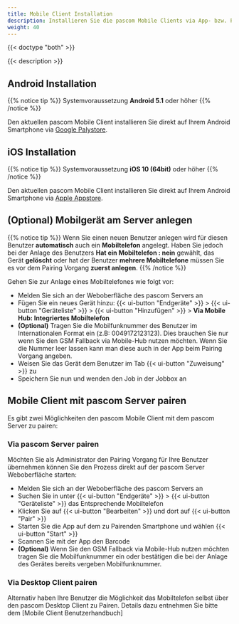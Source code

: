 ```yaml
---
title: Mobile Client Installation
description: Installieren Sie die pascom Mobile Clients via App- bzw. Playstore und pairen ihn via Bardcode mit dem pascom Server
weight: 40
---
```


{{< doctype "both" >}}

{{< description >}}

## Android Installation

{{% notice tip %}}
Systemvoraussetzung **Android 5.1** oder höher
{{% /notice %}}

Den aktuellen pascom Mobile Client installieren Sie direkt auf Ihrem Android Smartphone via [Google Palystore](https://www.pascom.net/playstore).

## iOS Installation

{{% notice tip %}}
Systemvoraussetzung **iOS 10 (64bit)** oder höher
{{% /notice %}}

Den aktuellen pascom Mobile Client installieren Sie direkt auf Ihrem Android Smartphone via [Apple Appstore](https://www.pascom.net/appstore).

## (Optional) Mobilgerät am Server anlegen

{{% notice tip %}}
Wenn Sie einen neuen Benutzer anlegen wird für diesen Benutzer **automatisch** auch ein **Mobiltelefon** angelegt. Haben Sie jedoch bei der Anlage des Benutzers **Hat ein Mobiltelefon : nein** gewählt, das Gerät **gelöscht** oder hat der Benutzer **mehrere Mobiltelefone** müssen Sie es vor dem Pairing Vorgang **zuerst anlegen**.
{{% /notice %}}

Gehen Sie zur Anlage eines Mobiltelefones wie folgt vor:

 * Melden Sie sich an der Weboberfläche des pascom Servers an
 * Fügen Sie ein neues Gerät hinzu: {{< ui-button "Endgeräte" >}} > {{< ui-button "Geräteliste" >}} > {{< ui-button "Hinzufügen" >}} > **Via Mobile Hub: Integriertes Mobiltelefon**
 * **(Optional)** Tragen Sie die Mobilfunknummer des Benutzer im Internationalen Format ein (z.B: 0049172123123). Dies brauchen Sie nur wenn Sie den GSM Fallback via Mobile-Hub nutzen möchten. Wenn Sie die Nummer leer lassen kann man diese auch in der App beim Pairing Vorgang angeben.
 * Weisen Sie das Gerät dem Benutzer im Tab {{< ui-button "Zuweisung" >}} zu
 * Speichern Sie nun und wenden den Job in der Jobbox an

## Mobile Client mit pascom Server pairen

Es gibt zwei Möglichkeiten den pascom Mobile Client mit dem pascom Server zu pairen:

### Via pascom Server pairen

Möchten Sie als Administrator den Pairing Vorgang für Ihre Benutzer übernehmen können Sie den Prozess direkt auf der pascom Server Weboberfläche starten:

 * Melden Sie sich an der Weboberfläche des pascom Servers an
 * Suchen Sie in unter {{< ui-button "Endgeräte" >}} > {{< ui-button "Geräteliste" >}} das Entsprechende Mobiltelefon
 * Klicken Sie auf {{< ui-button "Bearbeiten" >}} und dort auf {{< ui-button "Pair" >}}
 * Starten Sie die App auf dem zu Pairenden Smartphone und wählen {{< ui-button "Start" >}}
 * Scannen Sie mit der App den Barcode
 * **(Optional)** Wenn Sie den GSM Fallback via Mobile-Hub nutzen möchten tragen Sie die Mobilfunknummer ein oder bestätigen die bei der Anlage des Gerätes bereits vergeben Mobilfunknummer.


### Via Desktop Client pairen

Alternativ haben Ihre Benutzer die Möglichkeit das Mobiltelefon selbst über den pascom Desktop Client zu Pairen. Details dazu entnehmen Sie bitte dem [Mobile Client Benutzerhandbuch]

